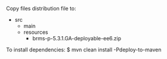 Copy files distribution file to:
- src
  - main
  - resources
       - brms-p-5.3.1.GA-deployable-ee6.zip

To install dependencies:
$ mvn clean install -Pdeploy-to-maven
